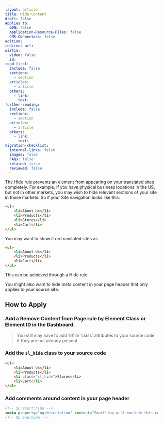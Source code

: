 ```yaml
---
layout: article
title: Hide Content
draft: false
Applies to:
  GDN: false
  Application-Resource-Files: false
  CMS-Connectors: false
edition:
redirect-url:
wistia:
  video: false
  id:
read-first:
  include: false
  sections:
    - section
  articles:
    - article
  others:
    - link:
      text:
further-reading:
  include: false
  sections:
    - section
  articles:
    - article
  others:
    - link:
      text:
migration-checklist:
  internal-links: false
  images: false
  FAQs: false
  related: false
  reviewed: false
---
```


The Hide rule prevents an element from appearing on your translated sites completely. For example, if you have physical business locations in the US, but not in other markets, you may wish to hide relevant sections of your site in those markets. So if your Site navigation looks like this:

~~~html
<ul>
	<li>About Us</li>
	<li>Products</li>
	<li>Stores</li>
	<li>Cart</li>
</ul>
~~~

You may want to show it on translated sites as

~~~html
<ul>
	<li>About Us</li>
	<li>Products</li>
	<li>Cart</li>
</ul>
~~~

This can be achieved through a Hide rule.

You might also want to hide meta content in your page header that only applies to your source site.

## How to Apply

### Add a Remove Content from Page rule by Element Class or Element ID in the Dashboard.

> You still may have to add ‘id’ or ‘class’ attributes to your source code if they are not already present.

### Add the `sl_hide` class to your source code

~~~html
<ul>
	<li>About Us</li>
	<li>Products</li>
	<li class=”sl_hide”>Stores</li>
	<li>Cart</li>
</ul>
~~~

### Add comments around content in your page header

~~~html
<!-- SL:start:hide -->
<meta property="og:description" content="Smartling will exclude this content." />
<!-- SL:end:hide -->
~~~